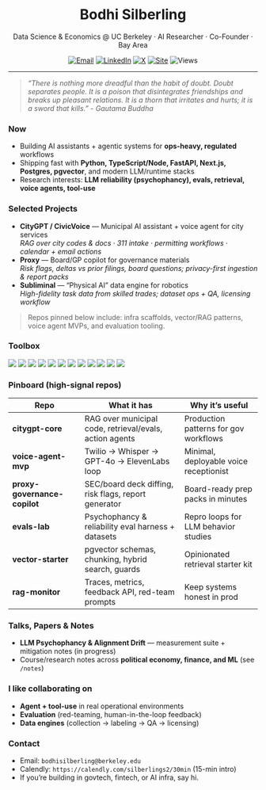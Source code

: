 <!--
Tip: this README lives at github.com/<your-username>/<your-username>
Keep it crisp. Update "Now" quarterly. Pin 6 best repos.
-->

<h1 align="center">Bodhi Silberling</h1>

<p align="center">
  Data Science & Economics @ UC Berkeley · AI Researcher · Co-Founder · Bay Area
</p>

<p align="center">
  <a href="mailto:bodhisilberling@berkeley.edu"><img alt="Email" src="https://img.shields.io/badge/Email-Contacts-blue?logo=gmail"></a>
  <a href="https://www.linkedin.com/in/bodhisilberling/"><img alt="LinkedIn" src="https://img.shields.io/badge/LinkedIn-Connect-0A66C2?logo=linkedin&logoColor=white"></a>
  <a href="https://X.com/bodhisilberling"><img alt="X" src="https://img.shields.io/badge/Follow-@YOUR_TWITTER-111?logo=x"></a>
  <a href="https://bodhisilberling.net"><img alt="Site" src="https://img.shields.io/badge/Website-bodhi.dev-000"></a>
  <img alt="Views" src="https://komarev.com/ghpvc/?username=bodhisilberling-2027&style=flat&color=blue">
</p>

---

> *“There is nothing more dreadful than the habit of doubt. Doubt separates people. It is a poison that disintegrates friendships and breaks up pleasant relations. It is a thorn that irritates and hurts; it is a sword that kills.” - Gautama Buddha*

### Now
- Building AI assistants + agentic systems for **ops-heavy, regulated** workflows  
- Shipping fast with **Python, TypeScript/Node, FastAPI, Next.js, Postgres, pgvector**, and modern LLM/runtime stacks  
- Research interests: **LLM reliability (psychophancy), evals, retrieval, voice agents, tool-use**

### Selected Projects
- **CityGPT / CivicVoice** — Municipal AI assistant + voice agent for city services  
  _RAG over city codes & docs · 311 intake · permitting workflows · calendar + email actions_
- **Proxy** — Board/GP copilot for governance materials  
  _Risk flags, deltas vs prior filings, board questions; privacy-first ingestion & report packs_
- **Subliminal** — “Physical AI” data engine for robotics  
  _High-fidelity task data from skilled trades; dataset ops + QA, licensing workflow_

> Repos pinned below include: infra scaffolds, vector/RAG patterns, voice agent MVPs, and evaluation tooling.

### Toolbox
<p>
  <img src="https://img.shields.io/badge/Python-3776AB?logo=python&logoColor=white">
  <img src="https://img.shields.io/badge/TypeScript-3178C6?logo=typescript&logoColor=white">
  <img src="https://img.shields.io/badge/FastAPI-009688?logo=fastapi&logoColor=white">
  <img src="https://img.shields.io/badge/Node-339933?logo=node.js&logoColor=white">
  <img src="https://img.shields.io/badge/Next.js-000000?logo=nextdotjs&logoColor=white">
  <img src="https://img.shields.io/badge/Postgres-4169E1?logo=postgresql&logoColor=white">
  <img src="https://img.shields.io/badge/Redis-DC382D?logo=redis&logoColor=white">
  <img src="https://img.shields.io/badge/Docker-2496ED?logo=docker&logoColor=white">
  <img src="https://img.shields.io/badge/OpenAI-412991?logo=openai&logoColor=white">
  <img src="https://img.shields.io/badge/Whisper-222">
  <img src="https://img.shields.io/badge/ElevenLabs-111">
  <img src="https://img.shields.io/badge/Twilio-FF0000?logo=twilio&logoColor=white">
</p>

### Pinboard (high-signal repos)
| Repo | What it has | Why it’s useful |
|---|---|---|
| **citygpt-core** | RAG over municipal code, retrieval/evals, action agents | Production patterns for gov workflows |
| **voice-agent-mvp** | Twilio → Whisper → GPT-4o → ElevenLabs loop | Minimal, deployable voice receptionist |
| **proxy-governance-copilot** | SEC/board deck diffing, risk flags, report generator | Board-ready prep packs in minutes |
| **evals-lab** | Psychophancy & reliability eval harness + datasets | Repro loops for LLM behavior studies |
| **vector-starter** | pgvector schemas, chunking, hybrid search, guards | Opinionated retrieval starter kit |
| **rag-monitor** | Traces, metrics, feedback API, red-team prompts | Keep systems honest in prod |

### Talks, Papers & Notes
- **LLM Psychophancy & Alignment Drift** — measurement suite + mitigation notes (in progress)  
- Course/research notes across **political economy, finance, and ML** (see `/notes`)

### I like collaborating on
- **Agent + tool-use** in real operational environments  
- **Evaluation** (red-teaming, human-in-the-loop feedback)  
- **Data engines** (collection → labeling → QA → licensing)

### Contact
- Email: `bodhisilberling@berkeley.edu`
- Calendly: `https://calendly.com/silberlings2/30min` (15-min intro)
- If you’re building in govtech, fintech, or AI infra, say hi.
